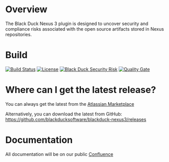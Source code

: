 # Overview
The Black Duck Nexus 3 plugin is designed to uncover security and compliance risks associated with the open source artifacts stored in Nexus repositories.

# Build

[![Build Status](https://travis-ci.org/blackducksoftware/blackduck-nexus3.svg?branch=master)](https://travis-ci.org/blackducksoftware/blackduck-nexus3)
[![License](https://img.shields.io/badge/License-Apache%202.0-blue.svg)](https://opensource.org/licenses/Apache-2.0) 
[![Black Duck Security Risk](https://copilot.blackducksoftware.com/github/repos/blackducksoftware/blackduck-nexus3/branches/master/badge-risk.svg)](https://copilot.blackducksoftware.com/github/repos/blackducksoftware/blackduck-nexus3/branches/master)
[![Quality Gate](https://sonarcloud.io/api/project_badges/measure?project=com.blackducksoftware.integration%3Ablackduck-nexus3&metric=alert_status)](https://sonarcloud.io/dashboard?id=com.blackducksoftware.integration%3Ablackduck-nexus3)

# Where can I get the latest release?
You can always get the latest from the [Atlassian Marketplace](https://marketplace.atlassian.com/plugins/com.blackducksoftware.integration.blackduck-nexus3/server/overview) 

Alternatively, you can download the latest from GitHub: https://github.com/blackducksoftware/blackduck-nexus3/releases

# Documentation

All documentation will be on our public [Confluence](https://synopsys.atlassian.net/wiki/spaces/INTDOCS/)  
